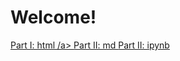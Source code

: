 
<html>
  <head>
  </head>
  <body>
    <h1> Welcome!</h1>
    <a href="page.html">Part I: html /a>
    <a href="DatavsDecision_ONot_GLMs.md">Part II: md </a>
    <a href="DatavsDecision_ONot_GLMs.ipynb">Part II: ipynb </a>
  </body>
</html>
